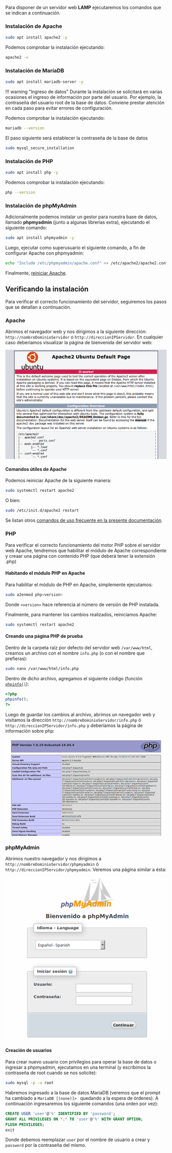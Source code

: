 Para disponer de un servidor web **LAMP** ejecutaremos los comandos que se indican a continuación. 

### Instalación de Apache

```bash
sudo apt install apache2 -y
```

Podemos comprobar la instalación ejecutando: 

```bash
apache2 -v
```

### Instalación de MaríaDB

```bash
sudo apt install mariadb-server -y
```

!!! warning "Ingreso de datos"
	Durante la instalación se solicitará en varias ocasiones el ingreso de información por parte del usuario. Por ejemplo, la contraseña del usuario root de la base de datos. Conviene prestar atención en cada paso para evitar errores de configuración. 

Podemos comprobar la instalación ejecutando: 

```bash
mariadb --version
```

El paso siguiente será establecer la contraseña de la base de datos

```bash
sudo mysql_secure_installation
```

### Instalación de PHP

```bash
sudo apt install php -y
```

Podemos comprobar la instalación ejecutando: 

```bash
php --version
```

### Instalación de phpMyAdmin
Adicionalmente podemos instalar un gestor para nuestra base de datos, llamado **phpmyadmin** (junto a algunas librerías extra), ejecutando el siguiente comando: 

```bash
sudo apt install phpmyadmin -y
```
Luego, ejecutar como superusuario el siguiente comando, a fin de configurar Apache con phpmyadmin:

```bash
echo "Include /etc/phpmyadmin/apache.conf" >> /etc/apache2/apache2.conf 
```

Finalmente, [reiniciar Apache](#comandos-utiles-de-apache). 



## Verificando la instalación

Para verificar el correcto funcionamiento del servidor, seguiremos los pasos que se detallan a continuación.

### Apache

Abrimos el navegador web y nos dirigimos a la siguiente dirección: `http://nombreDominioServidor` o `http://direccionIPServidor`. En cualquier caso deberíamos visualizar la página de bienvenida del servidor web:

![Apache](imgLamp/lampWorks.png)

#### Comandos útiles de Apache

Podemos reiniciar Apache de la siguiente manera:  

```bash
sudo systemctl restart apache2
```

O bien: 

```bash
sudo /etc/init.d/apache2 restart
```

Se listan otros [comandos de uso frecuente en la presente documentación](lamp-basics.md#gestion-general-del-servidor). 


### PHP

Para verificar el correcto funcionamiento del motor PHP sobre el servidor web Apache, tendremos que habilitar el módulo de Apache correspondiente y creaar una página con contenido PHP (que deberá tener la extensión .php)

#### Habitando el módulo PHP en Apache
Para habilitar el módulo de PHP en Apache, simplemente ejecutamos: 

```bash
sudo a2enmod php<version>
```
Donde `<version>` hace referencia al número de versión de PHP instalada. 


Finalmente, para mantener los cambios realizados, reiniciamos Apache: 

```bash
sudo systemctl restart apache2
```

#### Creando una página PHP de prueba
Dentro de la carpeta raíz por defecto del servidor web `/var/www/html`, creamos un archivo con el nombre `info.php` (o con el nombre que prefieras):

```bash
sudo nano /var/www/html/info.php
```
Dentro de dicho archivo, agregamos el siguiente código (función [`phpinfo()`](https://www.php.net/manual/es/function.phpinfo.php)):

```php
<?php
phpinfo();
?>
```
Luego de guardar los cambios al archivo, abrimos un navegador web y visitamos la dirección `http://nombreDominioServidor/info.php` ó `http://direccionIPServidor/ìnfo.php` y deberíamos la página de información sobre php:

![PHPInfo](imgLamp/lampPhpInfo.png)

### phpMyAdmin
Abrimos nuestro navegador y nos dirigimos a `http://nombreDominioServidor/phpmyadmin` ó `http://direccionIPServidor/phpmyadmin`. Veremos una página similar a ésta: 

![phpMyAdmin](imgLamp/lampPhpMyAdmin.png)

#### Creación de usuarios 
Para crear nuevo usuario con privilegios para operar la base de datos o ingresar a phpmyadmin, ejecutamos en una terminal (y escribimos la contraseña de root cuando se nos solicite): 

```bash
sudo mysql -p -u root
```
Habremos ingresado a la base de datos MariaDB (veremos que el prompt ha cambiado a `MariaDB [(none)]> ` quedando a la espera de órdenes). A continuación ingresaremos los siguiente comandos (una orden por vez): 

```sql
CREATE USER 'user'@'%' IDENTIFIED BY 'password';
GRANT ALL PRIVILEGES ON *.* TO 'user'@'%' WITH GRANT OPTION;
FLUSH PRIVILEGES;
exit
```
Donde debemos reemplazar `user` por el nombre de usuario a crear y `password` por la contraseña del mismo. 